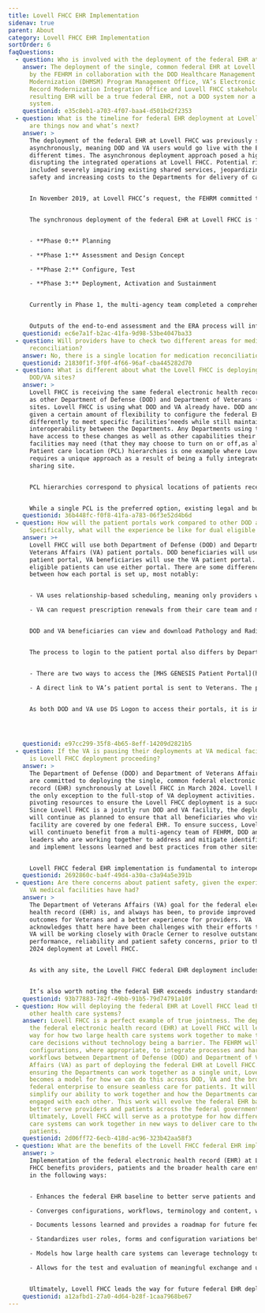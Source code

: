 ```yaml
---
title: Lovell FHCC EHR Implementation
sidenav: true
parent: About
category: Lovell FHCC EHR Implementation
sortOrder: 6
faqQuestions:
  - question: Who is involved with the deployment of the federal EHR at Lovell FHCC?
    answer: The deployment of the single, common federal EHR at Lovell FHCC is led
      by the FEHRM in collaboration with the DOD Healthcare Management Systems
      Modernization (DHMSM) Program Management Office, VA’s Electronic Health
      Record Modernization Integration Office and Lovell FHCC stakeholders. The
      resulting EHR will be a true federal EHR, not a DOD system nor a VA
      system.
    questionid: e35c8eb1-a703-4f07-baa4-d501bd2f2353
  - question: What is the timeline for federal EHR deployment at Lovell FHCC? Where
      are things now and what’s next?
    answer: >
      The deployment of the federal EHR at Lovell FHCC was previously scheduled
      asynchronously, meaning DOD and VA users would go live with the EHR at
      different times. The asynchronous deployment approach posed a high risk of
      disrupting the integrated operations at Lovell FHCC. Potential risks
      included severely impairing existing shared services, jeopardizing patient
      safety and increasing costs to the Departments for delivery of care.


      In November 2019, at Lovell FHCC’s request, the FEHRM committed to a joint site engagement to assess the risk. In September 2020, the FEHRM, with various DOD, VA and vendor stakeholders, conducted a site engagement during which there was consensus for a synchronous deployment approach. By conducting a synchronous deployment, the Departments can realize cost-savings by reducing the duplicate work of two deployment efforts and mitigate the risks introduced through an asynchronous deployment at this fully integrated site. Through collaboration led by the FEHRM, the team agreed to use the DHMSM contract vehicle to deliver the federal EHR.


      The synchronous deployment of the federal EHR at Lovell FHCC is following a phased approach:


      - **Phase 0:** Planning

      - **Phase 1:** Assessment and Design Concept

      - **Phase 2:** Configure, Test

      - **Phase 3:** Deployment, Activation and Sustainment


      Currently in Phase 1, the multi-agency team completed a comprehensive end-to-end assessment at Lovell FHCC focused on gathering current state clinical and business process workflows. Now, the team is executing the Lovell FHCC Enterprise Requirements Adjudication (ERA) process. The ERA process is a thorough, high-impact decision-making process focused on DOD and VA requirements and deployment approach, where discrepancies exist. The ERA process deconflicts the build between DOD and VA, leverages existing governance boards and drives toward convergence. The ERA process is defining the design of the federal EHR for implementation at Lovell FHCC and the approach for the deployment.


      Outputs of the end-to-end assessment and the ERA process will inform the Lovell FHCC Implementation Plan, which will include milestones and timelines for the deployment. Once the Lovell FHCC Implementation Plan is finalized, the FEHRM will lead discussions between senior Department leadership to assess the projected Lovell FHCC go-live timing with DOD wave and VA VISN deployment timelines.
    questionid: ec6e7a1f-b2ac-41fa-9d98-53be4047ba33
  - question: Will providers have to check two different areas for medication
      reconciliation?
    answer: No, there is a single location for medication reconciliation.
    questionid: 21830f1f-3f0f-4f66-96af-cba445282d70
  - question: What is different about what the Lovell FHCC is deploying versus other
      DOD/VA sites?
    answer: >
      Lovell FHCC is receiving the same federal electronic health record (EHR)
      as other Department of Defense (DOD) and Department of Veterans (VA)
      sites. Lovell FHCC is using what DOD and VA already have. DOD and VA are
      given a certain amount of flexibility to configure the federal EHR
      differently to meet specific facilities’needs while still maintaining
      interoperability between the Departments. Any Departments using the EHR
      have access to these changes as well as other capabilities their specific
      facilities may need (that they may choose to turn on or off,as allowed).
      Patient care location (PCL) hierarchies is one example where Lovell FHCC
      requires a unique approach as a result of being a fully integrated, joint
      sharing site.


      PCL hierarchies correspond to physical locations of patients receiving health care services, with facilities at the top level of the hierarchy followed by buildings, nursing units, rooms and beds. Lovell FHCC will use two PCL hierarchies—one for each Department, in their respective facilities. All other DOD and VA facilities currently use either a DOD or VA PCL (not both) when they implement the federal EHR. Because patient care locations are associated with either DOD or VA locations at Lovell FHCC, they can be leveraged as the basis for user role assignment, workflow (1DOD or 1VA), interface, configuration and end-user training. Using both DOD and VA PCL hierarchies at Lovell FHCC allows each Department the ability to satisfy their respective statutory requirements regarding eligible beneficiaries and encounter charging.


      While a single PCL is the preferred option, existing legal and business barriers presented the need for a near-term solution to avoid significant schedule risks for the Lovell FHCC federal EHR implementation. Ultimately, DOD and VA can use this dual PCL configuration to provide Lovell FHCC with the existing DOD and VA enterprise configurations, without having to maintain a “Lovell FHCC specific” configuration. Further, orders portability is maintained, as orders can be associated (or “flexed”) to the correct PCL and service resource location within the federal EHR.
    questionid: 36b448fc-f0f8-41fa-a783-06f3e52d4b6d
  - question: How will the patient portals work compared to other DOD and VA sites?
      Specifically, what will the experience be like for dual eligible patients?
    answer: >+
      Lovell FHCC will use both Department of Defense (DOD) and Department of
      Veterans Affairs (VA) patient portals. DOD beneficiaries will use the DOD
      patient portal, VA beneficiaries will use the VA patient portal. Dual
      eligible patients can use either portal. There are some differences
      between how each portal is set up, most notably:


      - VA uses relationship-based scheduling, meaning only providers with an established relationship will appear to the patient for messaging and scheduling. DOD is moving to relationship-based scheduling; however, beneficiaries can direct book an appointment, which is not currently a feature enabled for VA.

      - VA can request prescription renewals from their care team and medication refills from pharmacies. DOD can request prescription renewals; however, medication refills is not enabled.


      DOD and VA beneficiaries can view and download Pathology and Radiology reports. Additionally, VA beneficiaries can view and download Microbiology and Cardiology reports.


      The process to login to the patient portal also differs by Department.


      - There are two ways to access the [MHS GENESIS Patient Portal](https://health.mil/news/in-the-spotlight/mhs-genesis): 1. Using a Common Access Card reader, or 2. Creating a DS Logon account.

      - A direct link to VA’s patient portal is sent to Veterans. The portal is accessible through [MyHealtheVet](https://www.myhealth.va.gov/mhv-portal-web/home) and [VA.gov](VA.gov).


      As both DOD and VA use DS Logon to access their portals, it is important for beneficiaries to make sure their personal information (name, address, email and phone numbers) are listed correctly in the Defense Enrollment Eligibility ReportingSystem (DEERS) to avoid problems with claims, referrals, delivery of home prescriptions and access to care for dependents. Veterans and family members who receive health care or direct benefit payments from VA and changed their legal names since discharging from military service must update their new name with DEERS.




    questionid: e97cc299-35f8-4b65-8eff-14209d2821b5
  - question: If the VA is pausing their deployments at VA medical facilities, why
      is Lovell FHCC deployment proceeding?
    answer: >
      The Department of Defense (DOD) and Department of Veterans Affairs (VA)
      are committed to deploying the single, common federal electronic health
      record (EHR) synchronously at Lovell FHCC in March 2024. Lovell FHCC is
      the only exception to the full-stop of VA deployment activities. VA is
      pivoting resources to ensure the Lovell FHCC deployment is a success.
      Since Lovell FHCC is a jointly run DOD and VA facility, the deployment
      will continue as planned to ensure that all beneficiaries who visit the
      facility are covered by one federal EHR. To ensure success, Lovell FHCC
      will continueto benefit from a multi-agency team of FEHRM, DOD and VA
      leaders who are working together to address and mitigate identified risks
      and implement lessons learned and best practices from other sites.


      Lovell FHCC federal EHR implementation is fundamental to interoperability and the federal EHR moving forward. The FEHRM, DOD and VA are committed to getting it right. By ensuring the Departments can work together as a single unit, Lovell FHCC becomes a model for how we can do this across DOD, VA and the broader federal enterprise to ensure seamless, integrated care for patients. It will help simplify our ability to work together and how the Departments can demonstrate interoperability.
    questionid: 2692860c-ba4f-49d4-a30a-c3a94a5e391b
  - question: Are there concerns about patient safety, given the experiences other
      VA medical facilities have had?
    answer: >
      The Department of Veterans Affairs (VA) goal for the federal electronic
      health record (EHR) is, and always has been, to provide improved health
      outcomes for Veterans and a better experience for providers. VA
      acknowledges thatt here have been challenges with their efforts to date.
      VA will be working closely with Oracle Cerner to resolve outstanding
      performance, reliability and patient safety concerns, prior to the March
      2024 deployment at Lovell FHCC.


      As with any site, the Lovell FHCC federal EHR deployment includes a 12-month cadence of deployment events to prepare the facility’s technology, processes and people for the change in systems. As a result of the enterprise nature of the federal EHR, VA and Oracle Cerner can address the four patient safety issues identified in their Sprint Report (i.e., unknown queue, no show/cancelled appointment routing toscheduling queues, creation of visible external referrals for worklist action and ordering procedure charge codes without ordering the actual clinical imaging) ahead of Lovell FHCC’s go-live.


      It’s also worth noting the federal EHR exceeds industry standards for protecting patient information, satisfying DOD standards for cybersecurity and DOD and VA agreed-to standards of privacy.
    questionid: 93b77883-782f-49bb-91b5-79d74791a10f
  - question: How will deploying the federal EHR at Lovell FHCC lead the way for
      other health care systems?
    answer: Lovell FHCC is a perfect example of true jointness. The deployment of
      the federal electronic health record (EHR) at Lovell FHCC will lead the
      way for how two large health care systems work together to make the best
      care decisions without technology being a barrier. The FEHRM will converge
      configurations, where appropriate, to integrate processes and harmonize
      workflows between Department of Defense (DOD) and Department of Veterans
      Affairs (VA) as part of deploying the federal EHR at Lovell FHCC. By
      ensuring the Departments can work together as a single unit, Lovell FHCC
      becomes a model for how we can do this across DOD, VA and the broader
      federal enterprise to ensure seamless care for patients. It will help
      simplify our ability to work together and how the Departments can be
      engaged with each other. This work will evolve the federal EHR baseline to
      better serve providers and patients across the federal government.
      Ultimately, Lovell FHCC will serve as a prototype for how different health
      care systems can work together in new ways to deliver care to their
      patients.
    questionid: 2d06ff72-6ecb-418d-ac96-323b42aa58f3
  - question: What are the benefits of the Lovell FHCC federal EHR implementation?
    answer: >
      Implementation of the federal electronic health record (EHR) at Lovell
      FHCC benefits providers, patients and the broader health care enterprise
      in the following ways:


      - Enhances the federal EHR baseline to better serve patients and providers across the federal government

      - Converges configurations, workflows, terminology and content, where appropriate, between the Department of Defense (DOD) and Department of Veterans Affairs (VA) to improve clinical decision-making

      - Documents lessons learned and provides a roadmap for future federal EHR deployments and troubleshooting, especially at joint sharing sites where care is integrated

      - Standardizes user roles, forms and configuration variations between DOD and VA, where appropriate

      - Models how large health care systems can leverage technology to drive the best health care decisions

      - Allows for the test and evaluation of meaningful exchange and use of data between DOD, VA and other health care systems, as required by the National Defense Authorization Act for Fiscal Year 2020


      Ultimately, Lovell FHCC leads the way for future federal EHR deployments and improving patient care and the end-user experience.
    questionid: a12afbd1-27a0-4d64-b28f-1caa7968be67
---
```

